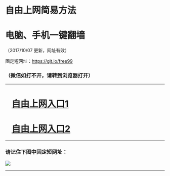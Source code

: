 ﻿# 自由上网简易方法

# 电脑、手机一键翻墙

（2017/10/07 更新，网址有效）

固定短网址：https://git.io/free99

### （微信如打不开，请转到浏览器打开）


***





# &nbsp;&nbsp; <a href="http://ft238237922.fwq-tz-1001.info/fwqtz01.html?t=100700124625 " target="_blank">自由上网入口1</a>
# &nbsp;&nbsp; <a href="http://ft2317618772.fwq-tz-1002.info/fwqtz02.html?t=100700110778 " target="_blank">自由上网入口2</a>
***

### 请记住下图中固定短网址：

<img src="https://s3-us-west-2.amazonaws.com/fwq-1001/yjfq-20170905okok.png" /> 


***


